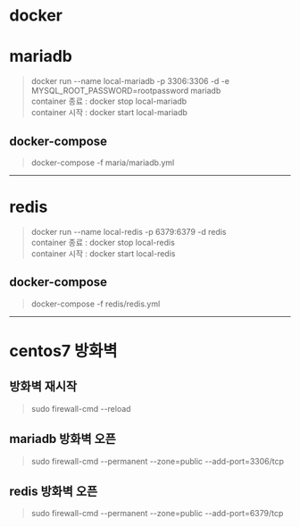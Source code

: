 # docker

# mariadb
> docker run --name local-mariadb -p 3306:3306 -d -e MYSQL_ROOT_PASSWORD=rootpassword  mariadb  
 container 종료 : docker stop local-mariadb   
 container 시작 : docker start local-mariadb   
## docker-compose
> docker-compose -f maria/mariadb.yml

***

# redis
> docker run --name local-redis -p 6379:6379 -d redis   
 container 종료 : docker stop local-redis  
 container 시작 : docker start local-redis  
## docker-compose
> docker-compose -f redis/redis.yml

***

# centos7 방화벽
## 방화벽 재시작
> sudo firewall-cmd --reload

## mariadb 방화벽 오픈
> sudo firewall-cmd --permanent --zone=public --add-port=3306/tcp

## redis 방화벽 오픈
> sudo firewall-cmd --permanent --zone=public --add-port=6379/tcp

